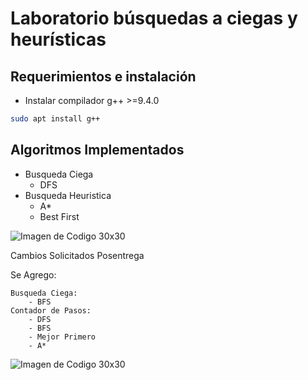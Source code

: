 # Laboratorio búsquedas a ciegas y heurísticas

## Requerimientos e instalación

- Instalar compilador g++ >=9.4.0

```bash
sudo apt install g++
```

## Algoritmos Implementados

- Busqueda Ciega
  - DFS
- Busqueda Heuristica
  - A*
  - Best First



![Imagen de Codigo 30x30](https://github.com/warrormac/IA-UCSP-1/blob/main/Lab_01/IA%20Busqueda%202.png)


Cambios Solicitados Posentrega


Se Agrego:
    
    Busqueda Ciega:
        - BFS
    Contador de Pasos:
        - DFS
        - BFS
        - Mejor Primero
        - A* 
        
![Imagen de Codigo 30x30](https://github.com/warrormac/IA-UCSP-1/blob/main/Lab_01/IA%20Busqueda%202.png)
